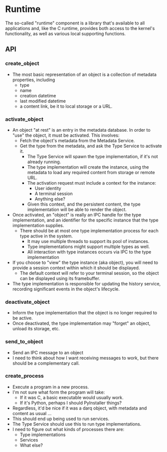 # Runtime

The so-called "runtime" component is a library that's available to all
applications and, like the C runtime, provides both access to the
kernel's functionality, as well as various local supporting functions.


## API

### create_object
* The most basic representation of an object is a collection of
  metadata properties, including
  * type
  * name
  * creation datetime
  * last modified datetime
  * a content link, be it to local storage or a URL.

### activate_object
* An object "at rest" is an entry in the metadata database.  In order
  to "use" the object, it must be activated.  This involves:
  * Fetch the object's metadata from the Metadata Service.
  * Get the type from the metadata, and ask the Type Service to
    activate it.
    * The Type Service will spawn the type implementation, if it's not
      already running.
    * The type implementation will create the instance, using the
      metadata to load any required content from storage or remote
      URL.
    * The activation request must include a context for the instance:
      * User identity
      * A terminal session
      * Anything else?
    * Given this context, and the persistent content, the type
      implementation will be able to render the object.
* Once activated, an "object" is really an IPC handle for the type
  implementation, and an identifier for the specific instance that the
  type implementation supplies.
  * There should be at most one type implementation process for each
    type active in the system.
    * It may use multiple threads to support its pool of instances.
    * Type implementations might support multiple types as well.
    * All interaction with type instances occurs via IPC to the type
      implementation
* If you choose to "view" the type instance (aka object), you will
  need to provide a session context within which it should be
  displayed.
  * The default context will refer to your terminal session, so the
    object can be displayed using its framebuffer.
* The type implementation is responsible for updating the history
  service, recording significant events in the object's lifecycle.

### deactivate_object
* Inform the type implementation that the object is no longer required
  to be active.
* Once deactivated, the type implementation may "forget" an object,
  unload its storage, etc.

### send_to_object
* Send an IPC message to an object
* I need to think about how I want receiving messages to work, but
  there should be a complementary call.

### create_process
* Execute a program in a new process.
* I'm not sure what form the program will take:
  * If it was C, a basic executable would usually work.
  * If it's Python, perhaps I should PyInstaller things?
* Regardless, it'd be nice if it was a darq object, with metadata and
  content as usual ...
* This should end up being used to run services.
* The Type Service should use this to run type implementations.
* I need to figure out what kinds of processes there are:
  * Type implementations
  * Services
  * What else?
